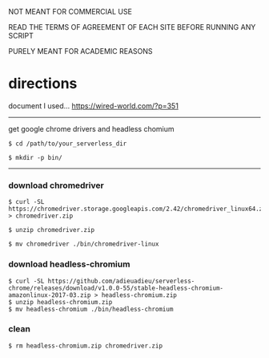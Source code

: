 NOT MEANT FOR COMMERCIAL USE 

READ THE TERMS OF AGREEMENT OF EACH SITE BEFORE RUNNING ANY SCRIPT 

PURELY MEANT FOR ACADEMIC REASONS

# directions

document I used... 
https://wired-world.com/?p=351

---


get google chrome drivers and headless chomium

```
$ cd /path/to/your_serverless_dir

$ mkdir -p bin/
```
---

### download chromedriver
```
$ curl -SL https://chromedriver.storage.googleapis.com/2.42/chromedriver_linux64.zip > chromedriver.zip

$ unzip chromedriver.zip

$ mv chromedriver ./bin/chromedriver-linux
```


### download headless-chromium
```
$ curl -SL https://github.com/adieuadieu/serverless-chrome/releases/download/v1.0.0-55/stable-headless-chromium-amazonlinux-2017-03.zip > headless-chromium.zip
$ unzip headless-chromium.zip
$ mv headless-chromium ./bin/headless-chromium
```

### clean
```
$ rm headless-chromium.zip chromedriver.zip
```
